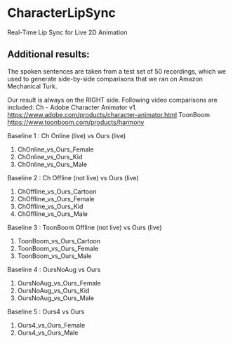 # CharacterLipSync
Real-Time Lip Sync for Live 2D Animation

## Additional results:

The spoken sentences are taken from a test set of 50 recordings, which we used to generate side-by-side comparisons that we ran on Amazon Mechanical Turk.

Our result is always on the RIGHT side. Following video comparisons are included:
Ch - Adobe Character Animator v1. https://www.adobe.com/products/character-animator.html
ToonBoom https://www.toonboom.com/products/harmony

Baseline 1 : Ch Online (live) vs Ours (live)
1. ChOnline_vs_Ours_Female
2. ChOnline_vs_Ours_Kid
3. ChOnline_vs_Ours_Male

Baseline 2 : Ch Offline (not live) vs Ours (live)
1. ChOffline_vs_Ours_Cartoon
2. ChOffline_vs_Ours_Female
3. ChOffline_vs_Ours_Kid
4. ChOffline_vs_Ours_Male

Baseline 3 : ToonBoom Offline (not live) vs Ours (live)
1. ToonBoom_vs_Ours_Cartoon
2. ToonBoom_vs_Ours_Female
3. ToonBoom_vs_Ours_Male

Baseline 4 :  OursNoAug vs Ours
1. OursNoAug_vs_Ours_Female
2. OursNoAug_vs_Ours_Kid
3. OursNoAug_vs_Ours_Male

Baseline 5 : Ours4 vs Ours
1. Ours4_vs_Ours_Female
2. Ours4_vs_Ours_Male
